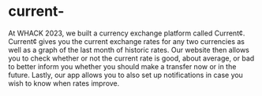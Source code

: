 # current-
At WHACK 2023, we built a currency exchange platform called Current¢.
Current¢ gives you the current exchange rates for any two currencies as well as a graph of the last month of historic rates. Our website then allows you to check whether or not the current rate is good, about average, or bad to better inform you whether you should make a transfer now or in the future. Lastly, our app allows you to also set up notifications in case you wish to know when rates improve.
